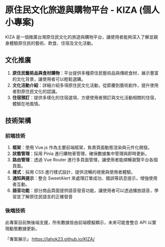 # 原住民文化旅遊與購物平台 - KIZA (個人小專案)

KIZA 是一個推廣台灣原住民文化的旅遊與購物平台，讓使用者能夠深入了解並親身體驗原住民的藝術、飲食、住宿及文化活動。

## 文化推廣

1. **原住民藝術品與食材購物**：平台提供多種原住民藝術品與傳統食材，展示豐富的文化背景，讓使用者可以輕鬆選購。
2. **文化活動介紹**：詳細介紹多項原住民文化活動，從節慶到藝術創作，提升使用者對原住民文化的認識。
3. **住宿預訂**：提供多樣化的住宿選項，方便使用者預訂與文化活動相關的住宿，體驗在地風情。

## 技術架構

### 前端技術

1. **框架**：使用 Vue.js 作為主要前端框架，負責頁面動態渲染與元件化開發。
2. **狀態管理**：採用 Pinia 進行購物車管理，確保數據集中管理與即時更新。
3. **路由管理**：透過 Vue Router 進行多頁面管理，讓使用者能順暢瀏覽平台各個頁面。
4. **樣式**：採用 CSS 進行樣式設計，提供流暢的視覺與使用者體驗。
5. **通知與提示**：整合 SweetAlert 來處理訂單成功、錯誤等訊息提示，增強使用者互動。
6. **語音功能**：部分商品頁面提供語音發音功能，讓使用者可以透過播放語音，學習並了解原住民語言的正確發音
   
### 後端技術

此專案目前無後端支援，所有數據皆由前端模擬顯示，未來可能會整合 API 以實現動態數據更新。

「專案展示」:https://lahok23.github.io/KIZA/
